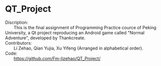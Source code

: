 # QT_Project
Discription:<br/>&emsp;&emsp;This is the final assignment of Programming Practice cource of Peking University, a Qt project reproducing an Android game called "Normal Adventure", developed by Thankcreate.<br/>
Contributors:<br/>&emsp;&emsp;Li Zehao, Qian Yujia, Xu Yifeng (Arranged in alphabetical order).<br/>
Code:<br/>&emsp;&emsp;https://github.com/Fm-lizehao/QT_Project/ <br/>
